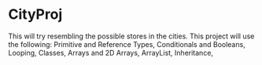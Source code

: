 # CityProj
This will try resembling the possible stores in the cities.
This project will use the following:
Primitive and Reference Types,
Conditionals and Booleans,
Looping,
Classes,
Arrays and 2D Arrays,
ArrayList,
Inheritance,
